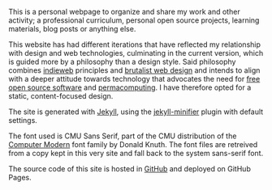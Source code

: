 This is a personal webpage to organize and share my work and other activity; a professional curriculum, personal open source projects, learning materials, blog posts or anything else.

This website has had different iterations that have reflected my relationship with design and web technologies, culminating in the current version, which is guided more by a philosophy than a design style. Said philosophy combines [indieweb](https://indieweb.org) principles and [brutalist web design](https://brutalist-web.design/) and intends to align with a deeper attitude towards technology that advocates the need for [free open source software](https://en.wikipedia.org/wiki/Free_and_open-source_software) and [permacomputing](https://permacomputing.net/Principles/). I have therefore opted for a static, content-focused design.

The site is generated with [Jekyll](https://jekyllrb.com/), using the [jekyll-minifier](https://github.com/digitalsparky/jekyll-minifier) plugin with default settings.

The font used is CMU Sans Serif, part of the CMU distribution of the [Computer Modern](https://en.wikipedia.org/wiki/Computer_Modern) font family by Donald Knuth. The font files are retreived from a copy kept in this very site and fall back to the system sans-serif font.

The source code of this site is hosted in [GitHub](https://github.com/MiguelMJ/miguelmj.github.io) and deployed on GitHub Pages.

